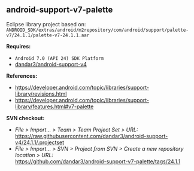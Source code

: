 ## android-support-v7-palette

Eclipse library project based on:<br/>
`ANDROID_SDK/extras/android/m2repository/com/android/support/palette-v7/24.1.1/palette-v7-24.1.1.aar`

**Requires:**
- `Android 7.0 (API 24) SDK Platform`
- [dandar3/android-support-v4](https://github.com/dandar3/android-support-v4)

**References:**
- https://developer.android.com/topic/libraries/support-library/revisions.html
- https://developer.android.com/topic/libraries/support-library/features.html#v7-palette

**SVN checkout:**
- _File > Import... > Team > Team Project Set > URL:_<br/>
  https://raw.githubusercontent.com/dandar3/android-support-v4/24.1.1/.projectset
- _File > Import... > SVN > Project from SVN > Create a new repository location > URL:_<br/> 
  https://github.com/dandar3/android-support-v7-palette/tags/24.1.1